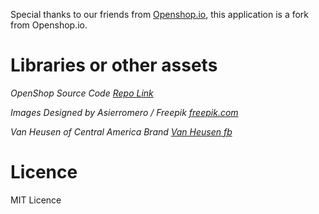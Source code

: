 

Special thanks to our friends from [Openshop.io](http://openshop.io/), this application is a fork from Openshop.io.

# Libraries or other assets

*OpenShop Source Code [Repo Link](https://github.com/openshopio/openshop.io-android/blob/master/README.md)*

*Images Designed by Asierromero / Freepik [freepik.com](http://www.freepik.com)*

*Van Heusen of Central America Brand [Van Heusen fb](https://www.facebook.com/VanHeusen.HN/)*

# Licence

MIT Licence
